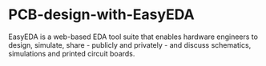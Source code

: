 # PCB-design-with-EasyEDA
EasyEDA is a web-based EDA tool suite that enables hardware engineers to design, simulate, share - publicly and privately - and discuss schematics, simulations and printed circuit boards. 
